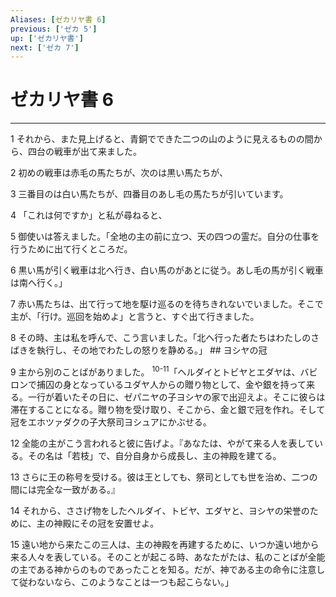 ```yaml
---
Aliases: [ゼカリヤ書 6]
previous: ['ゼカ 5']
up: ['ゼカリヤ書']
next: ['ゼカ 7']
---
```

# ゼカリヤ書 6

***




1 
それから、また見上げると、青銅でできた二つの山のように見えるものの間から、四台の戦車が出て来ました。 



2 
初めの戦車は赤毛の馬たちが、次のは黒い馬たちが、 



3 
三番目のは白い馬たちが、四番目のあし毛の馬たちが引いています。 



4 
「これは何ですか」と私が尋ねると、 



5 
御使いは答えました。「全地の主の前に立つ、天の四つの霊だ。自分の仕事を行うために出て行くところだ。 



6 
黒い馬が引く戦車は北へ行き、白い馬のがあとに従う。あし毛の馬が引く戦車は南へ行く。」 



7 
赤い馬たちは、出て行って地を駆け巡るのを待ちきれないでいました。そこで主が、「行け。巡回を始めよ」と言うと、すぐ出て行きました。 



8 
その時、主は私を呼んで、こう言いました。「北へ行った者たちはわたしのさばきを執行し、その地でわたしの怒りを静める。」 ## ヨシヤの冠 



9 
主から別のことばがありました。 <sup class="versenum">10-11</sup>「ヘルダイとトビヤとエダヤは、バビロンで捕囚の身となっているユダヤ人からの贈り物として、金や銀を持って来る。一行が着いたその日に、ゼパニヤの子ヨシヤの家で出迎えよ。そこに彼らは滞在することになる。贈り物を受け取り、そこから、金と銀で冠を作れ。そして冠をエホツァダクの子大祭司ヨシュアにかぶせる。 



12 
全能の主がこう言われると彼に告げよ。『あなたは、やがて来る人を表している。その名は「若枝」で、自分自身から成長し、主の神殿を建てる。 



13 
さらに王の称号を受ける。彼は王としても、祭司としても世を治め、二つの間には完全な一致がある。』 



14 
それから、ささげ物をしたヘルダイ、トビヤ、エダヤと、ヨシヤの栄誉のために、主の神殿にその冠を安置せよ。 



15 
遠い地から来たこの三人は、主の神殿を再建するために、いつか遠い地から来る人々を表している。そのことが起こる時、あなたがたは、私のことばが全能の主である神からのものであったことを知る。だが、神である主の命令に注意して従わないなら、このようなことは一つも起こらない。」
